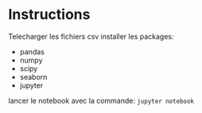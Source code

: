 # Instructions

Telecharger les fichiers csv
installer les packages:
- pandas
- numpy
- scipy
- seaborn
- jupyter

lancer le notebook avec la commande:
`jupyter notebook`


